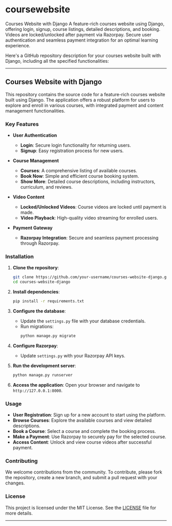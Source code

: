 # coursewebsite
Courses Website with Django A feature-rich courses website using Django, offering login, signup, course listings, detailed descriptions, and booking. Videos are locked/unlocked after payment via Razorpay. Secure user authentication and seamless payment integration for an optimal learning experience.

Here's a GitHub repository description for your courses website built with Django, including all the specified functionalities:

---

## Courses Website with Django

This repository contains the source code for a feature-rich courses website built using Django. The application offers a robust platform for users to explore and enroll in various courses, with integrated payment and content management functionalities.

### Key Features

- **User Authentication**
  - **Login**: Secure login functionality for returning users.
  - **Signup**: Easy registration process for new users.

- **Course Management**
  - **Courses**: A comprehensive listing of available courses.
  - **Book Now**: Simple and efficient course booking system.
  - **Show More**: Detailed course descriptions, including instructors, curriculum, and reviews.

- **Video Content**
  - **Locked/Unlocked Videos**: Course videos are locked until payment is made.
  - **Video Playback**: High-quality video streaming for enrolled users.

- **Payment Gateway**
  - **Razorpay Integration**: Secure and seamless payment processing through Razorpay.

### Installation

1. **Clone the repository**:
   ```bash
   git clone https://github.com/your-username/courses-website-django.git
   cd courses-website-django
   ```

2. **Install dependencies**:
   ```bash
   pip install -r requirements.txt
   ```

3. **Configure the database**:
   - Update the `settings.py` file with your database credentials.
   - Run migrations:
     ```bash
     python manage.py migrate
     ```

4. **Configure Razorpay**:
   - Update `settings.py` with your Razorpay API keys.

5. **Run the development server**:
   ```bash
   python manage.py runserver
   ```

6. **Access the application**:
   Open your browser and navigate to `http://127.0.0.1:8000`.

### Usage

- **User Registration**: Sign up for a new account to start using the platform.
- **Browse Courses**: Explore the available courses and view detailed descriptions.
- **Book a Course**: Select a course and complete the booking process.
- **Make a Payment**: Use Razorpay to securely pay for the selected course.
- **Access Content**: Unlock and view course videos after successful payment.

### Contributing

We welcome contributions from the community. To contribute, please fork the repository, create a new branch, and submit a pull request with your changes.

### License

This project is licensed under the MIT License. See the [LICENSE](LICENSE) file for more details.

---

